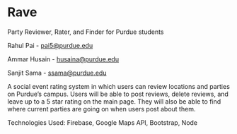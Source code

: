 # Rave
Party Reviewer, Rater, and Finder for Purdue students

Rahul Pai - pai5@purdue.edu

Ammar Husain - husaina@purdue.edu

Sanjit Sama - ssama@purdue.edu

A social event rating system in which users can review locations and parties on Purdue’s campus. Users will be able to post reviews, delete reviews, and leave up to a 5 star rating on the main page. They will also be able to find where current parties are going on when users post about them.

Technologies Used: Firebase, Google Maps API, Bootstrap, Node
